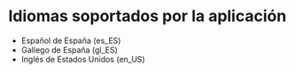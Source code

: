 # Idiomas soportados por la aplicación
- Español de España (es_ES)
- Gallego de España (gl_ES)
- Inglés de Estados Unidos (en_US)
